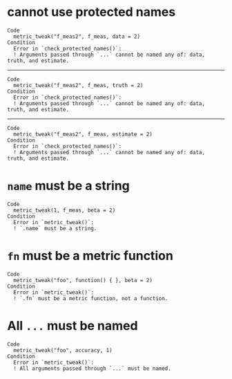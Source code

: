 # cannot use protected names

    Code
      metric_tweak("f_meas2", f_meas, data = 2)
    Condition
      Error in `check_protected_names()`:
      ! Arguments passed through `...` cannot be named any of: data, truth, and estimate.

---

    Code
      metric_tweak("f_meas2", f_meas, truth = 2)
    Condition
      Error in `check_protected_names()`:
      ! Arguments passed through `...` cannot be named any of: data, truth, and estimate.

---

    Code
      metric_tweak("f_meas2", f_meas, estimate = 2)
    Condition
      Error in `check_protected_names()`:
      ! Arguments passed through `...` cannot be named any of: data, truth, and estimate.

# `name` must be a string

    Code
      metric_tweak(1, f_meas, beta = 2)
    Condition
      Error in `metric_tweak()`:
      ! `.name` must be a string.

# `fn` must be a metric function

    Code
      metric_tweak("foo", function() { }, beta = 2)
    Condition
      Error in `metric_tweak()`:
      ! `.fn` must be a metric function, not a function.

# All `...` must be named

    Code
      metric_tweak("foo", accuracy, 1)
    Condition
      Error in `metric_tweak()`:
      ! All arguments passed through `...` must be named.


